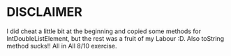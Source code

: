 # DISCLAIMER

I did cheat a little bit at the beginning and copied some methods for IntDoubleListElement, but the rest was a fruit of my Labour :D.
Also toString method sucks!!
All in All 8/10 exercise.
